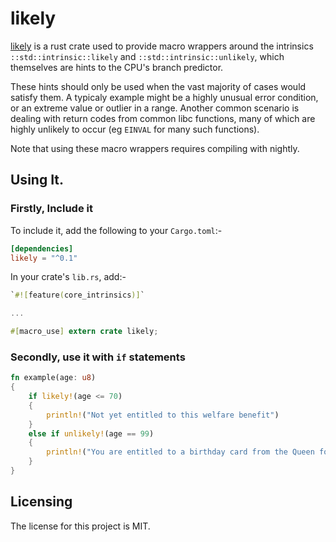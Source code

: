 # likely

[likely] is a rust crate used to provide macro wrappers around the intrinsics `::std::intrinsic::likely` and `::std::intrinsic::unlikely`, which themselves are hints to the CPU's branch predictor.

These hints should only be used when the vast majority of cases would satisfy them. A typicaly example might be a highly unusual error condition, or an extreme value or outlier in a range. Another common scenario is dealing with return codes from common libc functions, many of which are highly unlikely to occur (eg `EINVAL` for many such functions).

Note that using these macro wrappers requires compiling with nightly.


## Using It.


### Firstly, Include it

To include it, add the following to your `Cargo.toml`:-

```toml
[dependencies]
likely = "^0.1"
```

In your crate's `lib.rs`, add:-

```rust
`#![feature(core_intrinsics)]`

...

#[macro_use] extern crate likely;
```


### Secondly, use it with `if` statements

```rust
fn example(age: u8)
{
	if likely!(age <= 70)
	{
		println!("Not yet entitled to this welfare benefit")
	}
	else if unlikely!(age == 99)
	{
		println!("You are entitled to a birthday card from the Queen for your next birthday")
	}
}
```


## Licensing

The license for this project is MIT.

[likely]: https://github.com/lemonrock/likely "likely GitHub page"

